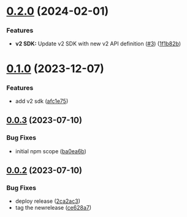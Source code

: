 # [0.2.0](https://github.com/IBM/watsonxdata-node-sdk/compare/v0.1.0...v0.2.0) (2024-02-01)


### Features

* **v2 SDK:** Update v2 SDK with new v2 API definition ([#3](https://github.com/IBM/watsonxdata-node-sdk/issues/3)) ([1f1b82b](https://github.com/IBM/watsonxdata-node-sdk/commit/1f1b82bf7a202eef91f535256d16db8758bcecee))

# [0.1.0](https://github.com/IBM/watsonxdata-node-sdk/compare/v0.0.3...v0.1.0) (2023-12-07)


### Features

* add v2 sdk ([afc1e75](https://github.com/IBM/watsonxdata-node-sdk/commit/afc1e756588b1203120a56ef56e4810207af8fe5))

## [0.0.3](https://github.com/IBM/watsonxdata-node-sdk/compare/v0.0.2...v0.0.3) (2023-07-10)


### Bug Fixes

* initial npm scope ([ba0ea6b](https://github.com/IBM/watsonxdata-node-sdk/commit/ba0ea6bb3b021e1874a4e631863b794cc26b7ced))

## [0.0.2](https://github.com/IBM/watsonxdata-node-sdk/compare/v0.0.1...v0.0.2) (2023-07-10)


### Bug Fixes

* deploy release ([2ca2ac3](https://github.com/IBM/watsonxdata-node-sdk/commit/2ca2ac3543d8105a942e493e747aaa1490e1e977))
* tag the newrelease ([ce628a7](https://github.com/IBM/watsonxdata-node-sdk/commit/ce628a7c1bb0c6899e77b696284c549e2328bb12))
